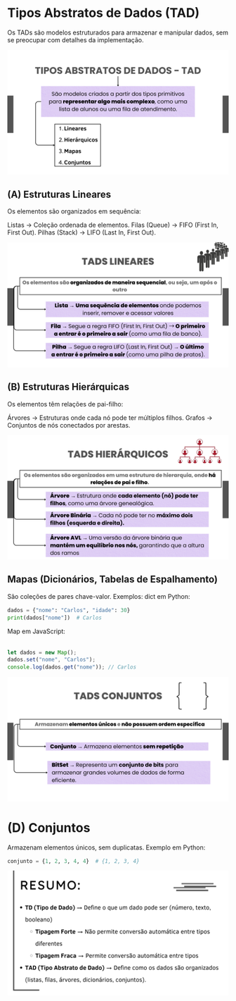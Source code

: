 # Tipos Abstratos de Dados (TAD)
Os TADs são modelos estruturados para armazenar e manipular dados, sem se preocupar com detalhes da implementação.

![alt text](16.png)

## (A) Estruturas Lineares
Os elementos são organizados em sequência:

Listas → Coleção ordenada de elementos.
Filas (Queue) → FIFO (First In, First Out).
Pilhas (Stack) → LIFO (Last In, First Out).

![alt text](17.png)

## (B) Estruturas Hierárquicas
Os elementos têm relações de pai-filho:

Árvores → Estruturas onde cada nó pode ter múltiplos filhos.
Grafos → Conjuntos de nós conectados por arestas.

![alt text](18.png)


##  Mapas (Dicionários, Tabelas de Espalhamento)
São coleções de pares chave-valor.
Exemplos:
dict em Python:

```python
dados = {"nome": "Carlos", "idade": 30}
print(dados["nome"])  # Carlos
```

Map em JavaScript:
```js

let dados = new Map();
dados.set("nome", "Carlos");
console.log(dados.get("nome")); // Carlos
```

![alt text](20.png)

# (D) Conjuntos
Armazenam elementos únicos, sem duplicatas.
Exemplo em Python:

```python
conjunto = {1, 2, 3, 4, 4}  # {1, 2, 3, 4}
```

![alt text](21.png)